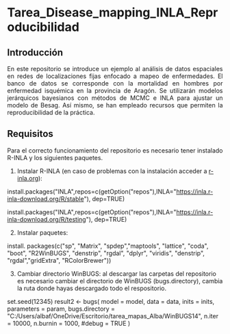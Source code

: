 # Tarea_Disease_mapping_INLA_Reproducibilidad

## Introducción 
<p align="justify">
En este repositorio se introduce un ejemplo al análisis de datos espaciales en redes de localizaciones fijas enfocado a mapeo de enfermedades. El banco de datos se corresponde con la mortalidad en hombres por enfermedad isquémica en la provincia de Aragón. Se utilizarán modelos jerárquicos bayesianos con métodos de MCMC e INLA para ajustar un modelo de Besag. Así mismo, se han empleado recursos que permiten la reproducibilidad de la práctica.
</p>

## Requisitos 

<p align="justify">
Para el correcto funcionamiento del repositorio es necesario tener instalado R-INLA y los siguientes paquetes.

1. Instalar R-INLA (en caso de problemas con la instalación acceder a [r-inla.org](https://www.r-inla.org/)):

install.packages("INLA",repos=c(getOption("repos"),INLA="https://inla.r-inla-download.org/R/stable"), dep=TRUE)

install.packages("INLA",repos=c(getOption("repos"),INLA="https://inla.r-inla-download.org/R/testing"), dep=TRUE)


2. Instalar paquetes:

install. packages(c("sp", "Matrix", "spdep","maptools", "lattice", "coda", "boot", "R2WinBUGS", "denstrip", "rgdal", "dplyr", "viridis", "denstrip",
"rgdal","gridExtra", "RColorBrewer")) 

  
3. Cambiar directorio WinBUGS: al descargar las carpetas del repositorio es necesario cambiar el directorio de WinBUGS (bugs.directory), cambia la ruta donde hayas descargado todo el respositorio.

set.seed(12345)
result2 <-
  bugs(
    model = model,
    data = data,
    inits = inits,
    parameters = param,
    bugs.directory = "C:/Users/albaf/OneDrive/Escritorio/tarea_mapas_Alba/WinBUGS14",
    n.iter = 10000,
    n.burnin = 1000,
    #debug = TRUE
  )

</p>
